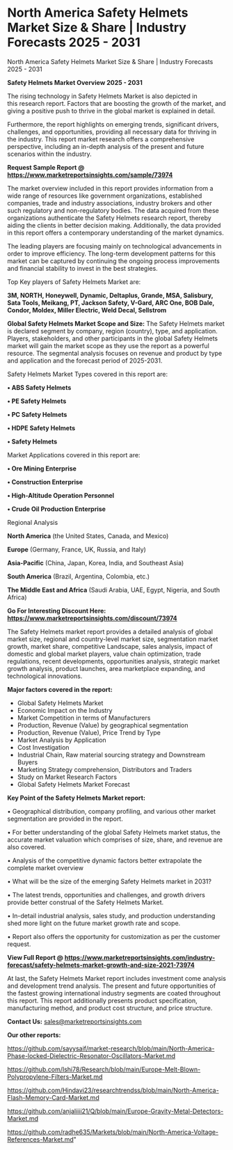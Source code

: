 # North America Safety Helmets Market Size & Share | Industry Forecasts 2025 - 2031
North America Safety Helmets Market Size & Share | Industry Forecasts 2025 - 2031

<Strong> Safety Helmets Market Overview 2025 - 2031</strong>

The rising technology in Safety Helmets Market is also depicted in this research report. Factors that are boosting the growth of the market, and giving a positive push to thrive in the global market is explained in detail.

Furthermore, the report highlights on emerging trends, significant drivers, challenges, and opportunities, providing all necessary data for thriving in the industry. This report market research offers a comprehensive perspective, including an in-depth analysis of the present and future scenarios within the industry.

<strong>Request Sample Report @ <a href=https://www.marketreportsinsights.com/sample/73974>https://www.marketreportsinsights.com/sample/73974</a></strong>

The market overview included in this report provides information from a wide range of resources like government organizations, established companies, trade and industry associations, industry brokers and other such regulatory and non-regulatory bodies. The data acquired from these organizations authenticate the Safety Helmets research report, thereby aiding the clients in better decision making. Additionally, the data provided in this report offers a contemporary understanding of the market dynamics.

The leading players are focusing mainly on technological advancements in order to improve efficiency. The long-term development patterns for this market can be captured by continuing the ongoing process improvements and financial stability to invest in the best strategies.

Top Key players of Safety Helmets Market are:

<strong>3M, NORTH, Honeywell, Dynamic, Deltaplus, Grande, MSA, Salisbury, Sata Tools, Meikang, PT, Jackson Safety, V-Gard, ARC One, BOB Dale, Condor, Moldex, Miller Electric, Weld Decal, Sellstrom</strong>

<strong><b>Global Safety Helmets Market Scope and Size:</b></strong>
The Safety Helmets market is declared segment by company, region (country), type, and application. Players, stakeholders, and other participants in the global Safety Helmets market will gain the market scope as they use the report as a powerful resource. The segmental analysis focuses on revenue and product by type and application and the forecast period of 2025-2031.

Safety Helmets Market Types covered in this report are:

<strong>• ABS Safety Helmets

• PE Safety Helmets

• PC Safety Helmets

• HDPE Safety Helmets

• Safety Helmets</strong>

Market Applications covered in this report are:

<strong>• Ore Mining Enterprise

• Construction Enterprise

• High-Altitude Operation Personnel

• Crude Oil Production Enterprise</strong> 

Regional Analysis

<strong>North America</strong> (the United States, Canada, and Mexico)

<strong>Europe</strong> (Germany, France, UK, Russia, and Italy)

<strong>Asia-Pacific</strong> (China, Japan, Korea, India, and Southeast Asia)

<strong>South America</strong> (Brazil, Argentina, Colombia, etc.)

<strong>The Middle East and Africa</strong> (Saudi Arabia, UAE, Egypt, Nigeria, and South Africa)

<strong>Go For Interesting Discount Here: <a href=https://www.marketreportsinsights.com/discount/73974>https://www.marketreportsinsights.com/discount/73974</a></strong>

The Safety Helmets market report provides a detailed analysis of global market size, regional and country-level market size, segmentation market growth, market share, competitive Landscape, sales analysis, impact of domestic and global market players, value chain optimization, trade regulations, recent developments, opportunities analysis, strategic market growth analysis, product launches, area marketplace expanding, and technological innovations.

<strong><b>Major factors covered in the report:</b></strong>
<ul>
  <li>Global Safety Helmets Market </li>
  <li>Economic Impact on the Industry</li>
  <li>Market Competition in terms of Manufacturers</li>
  <li>Production, Revenue (Value) by geographical segmentation</li>
  <li>Production, Revenue (Value), Price Trend by Type</li>
  <li>Market Analysis by Application</li>
  <li>Cost Investigation</li>
  <li>Industrial Chain, Raw material sourcing strategy and Downstream Buyers</li>
  <li>Marketing Strategy comprehension, Distributors and Traders</li>
  <li>Study on Market Research Factors</li>
  <li>Global Safety Helmets Market Forecast</li>
</ul>

<strong><b>Key Point of the Safety Helmets Market report:</b></strong>

• Geographical distribution, company profiling, and various other market segmentation are provided in the report.

• For better understanding of the global Safety Helmets market status, the accurate market valuation which comprises of size, share, and revenue are also covered.

• Analysis of the competitive dynamic factors better extrapolate the complete market overview

• What will be the size of the emerging Safety Helmets market in 2031?

• The latest trends, opportunities and challenges, and growth drivers provide better construal of the Safety Helmets Market.

• In-detail industrial analysis, sales study, and production understanding shed more light on the future market growth rate and scope.

• Report also offers the opportunity for customization as per the customer request.

<strong><b>View Full Report @ <a href=https://www.marketreportsinsights.com/industry-forecast/safety-helmets-market-growth-and-size-2021-73974>https://www.marketreportsinsights.com/industry-forecast/safety-helmets-market-growth-and-size-2021-73974</a></b></strong>


At last, the Safety Helmets Market report includes investment come analysis and development trend analysis. The present and future opportunities of the fastest growing international industry segments are coated throughout this report. This report additionally presents product specification, manufacturing method, and product cost structure, and price structure.

<strong>Contact Us:</strong>
sales@marketreportsinsights.com

<strong>Our other reports:</strong>

<a href=https://github.com/sayysaif/market-research/blob/main/North-America-Phase-locked-Dielectric-Resonator-Oscillators-Market.md>https://github.com/sayysaif/market-research/blob/main/North-America-Phase-locked-Dielectric-Resonator-Oscillators-Market.md</a>

<a href=https://github.com/Ishi78/Research/blob/main/Europe-Melt-Blown-Polypropylene-Filters-Market.md>https://github.com/Ishi78/Research/blob/main/Europe-Melt-Blown-Polypropylene-Filters-Market.md</a>

<a href=https://github.com/Hindavi23/researchtrendss/blob/main/North-America-Flash-Memory-Card-Market.md>https://github.com/Hindavi23/researchtrendss/blob/main/North-America-Flash-Memory-Card-Market.md</a>

<a href=https://github.com/anjaliiii21/Q/blob/main/Europe-Gravity-Metal-Detectors-Market.md>https://github.com/anjaliiii21/Q/blob/main/Europe-Gravity-Metal-Detectors-Market.md</a>

<a href=https://github.com/radhe635/Markets/blob/main/North-America-Voltage-References-Market.md>https://github.com/radhe635/Markets/blob/main/North-America-Voltage-References-Market.md</a>"
